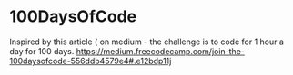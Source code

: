 # 100DaysOfCode
Inspired by this article ( on medium - the challenge is to code for 1 hour a day for 100 days. https://medium.freecodecamp.com/join-the-100daysofcode-556ddb4579e4#.e12bdp11j
